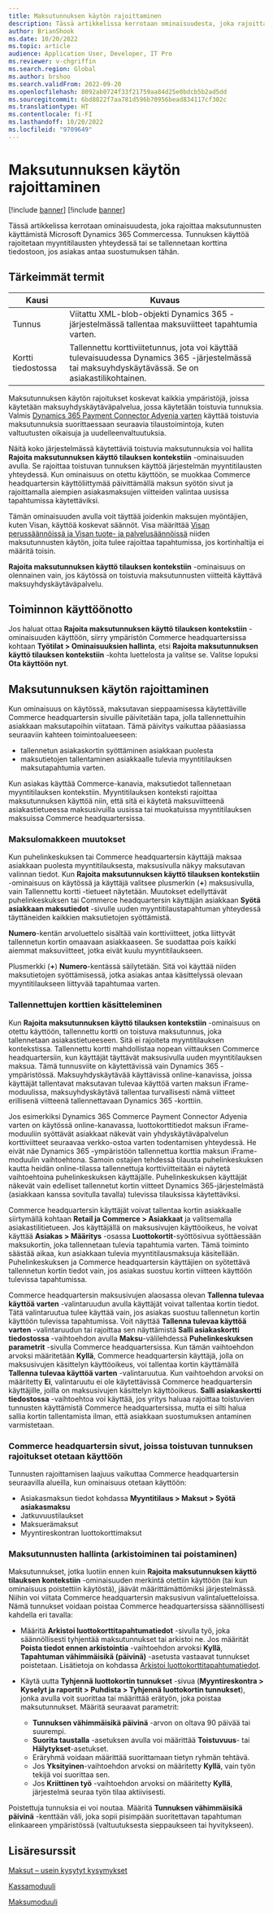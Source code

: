 ```yaml
---
title: Maksutunnuksen käytön rajoittaminen
description: Tässä artikkelissa kerrotaan ominaisuudesta, joka rajoittaa maksutunnusten käyttämistä Microsoft Dynamics 365 Commercessa.
author: BrianShook
ms.date: 10/20/2022
ms.topic: article
audience: Application User, Developer, IT Pro
ms.reviewer: v-chgriffin
ms.search.region: Global
ms.author: brshoo
ms.search.validFrom: 2022-09-20
ms.openlocfilehash: 8092ab0724f33f21759aa84d25e0bdcb5b2ad5dd
ms.sourcegitcommit: 6bd8822f7aa781d596b70956bead834117cf302c
ms.translationtype: HT
ms.contentlocale: fi-FI
ms.lasthandoff: 10/20/2022
ms.locfileid: "9709649"
---
```

# <a name="limit-payment-token-usage"></a>Maksutunnuksen käytön rajoittaminen

[!include [banner](../includes/banner.md)]
[!include [banner](../includes/preview-banner.md)]

Tässä artikkelissa kerrotaan ominaisuudesta, joka rajoittaa maksutunnusten käyttämistä Microsoft Dynamics 365 Commercessa. Tunnuksen käyttöä rajoitetaan myyntitilausten yhteydessä tai se tallennetaan korttina tiedostoon, jos asiakas antaa suostumuksen tähän.

## <a name="key-terms"></a>Tärkeimmät termit

| Kausi | Kuvaus |
|---|---|
| Tunnus | Viitattu XML-blob-objekti Dynamics 365 -järjestelmässä tallentaa maksuviitteet tapahtumia varten. |
| Kortti tiedostossa | Tallennettu korttiviitetunnus, jota voi käyttää tulevaisuudessa Dynamics 365 -järjestelmässä tai maksuyhdyskäytävässä. Se on asiakastilikohtainen. |

Maksutunnuksen käytön rajoitukset koskevat kaikkia ympäristöjä, joissa käytetään maksuyhdyskäytäväpalvelua, jossa käytetään toistuvia tunnuksia. Valmis [Dynamics 365 Payment Connector Adyenia varten](adyen-connector.md) käyttää toistuvia maksutunnuksia suorittaessaan seuraavia tilaustoimintoja, kuten valtuutusten oikaisuja ja uudelleenvaltuutuksia.

Näitä koko järjestelmässä käytettäviä toistuvia maksutunnuksia voi hallita **Rajoita maksutunnuksen käyttö tilauksen kontekstiin** -ominaisuuden avulla. Se rajoittaa toistuvan tunnuksen käyttöä järjestelmän myyntitilausten yhteydessä. Kun ominaisuus on otettu käyttöön, se muokkaa Commerce headquartersin käyttöliittymää päivittämällä maksun syötön sivut ja rajoittamalla aiempien asiakasmaksujen viitteiden valintaa uusissa tapahtumissa käytettäviksi.

Tämän ominaisuuden avulla voit täyttää joidenkin maksujen myöntäjien, kuten Visan, käyttöä koskevat säännöt. Visa määrittää [Visan perussäännöissä ja Visan tuote- ja palvelusäännöissä](https://usa.visa.com/content/dam/VCOM/download/about-visa/visa-rules-public.pdf) niiden maksutunnusten käytön, joita tulee rajoittaa tapahtumissa, jos kortinhaltija ei määritä toisin.

**Rajoita maksutunnuksen käyttö tilauksen kontekstiin** -ominaisuus on olennainen vain, jos käytössä on toistuvia maksutunnusten viitteitä käyttävä maksuyhdyskäytäväpalvelu.

## <a name="enable-the-feature"></a>Toiminnon käyttöönotto

Jos haluat ottaa **Rajoita maksutunnuksen käyttö tilauksen kontekstiin** -ominaisuuden käyttöön, siirry ympäristön Commerce headquartersissa kohtaan **Työtilat \> Ominaisuuksien hallinta**, etsi **Rajoita maksutunnuksen käyttö tilauksen kontekstiin** -kohta luettelosta ja valitse se. Valitse lopuksi **Ota käyttöön nyt**.

## <a name="limit-payment-token-usage"></a>Maksutunnuksen käytön rajoittaminen

Kun ominaisuus on käytössä, maksutavan sieppaamisessa käytettäville Commerce headquartersin sivuille päivitetään tapa, jolla tallennettuihin asiakkaan maksutapoihin viitataan. Tämä päivitys vaikuttaa pääasiassa seuraaviin kahteen toimintoalueeseen:

- tallennetun asiakaskortin syöttäminen asiakkaan puolesta
- maksutietojen tallentaminen asiakkaalle tulevia myyntitilauksen maksutapahtumia varten.

Kun asiakas käyttää Commerce-kanavia, maksutiedot tallennetaan myyntitilauksen kontekstiin. Myyntitilauksen konteksti rajoittaa maksutunnuksen käyttöä niin, että sitä ei käytetä maksuviitteenä asiakastietueessa maksusivuilla uusissa tai muokatuissa myyntitilauksen maksuissa Commerce headquartersissa.

### <a name="payment-form-changes"></a>Maksulomakkeen muutokset

Kun puhelinkeskuksen tai Commerce headquartersin käyttäjä maksaa asiakkaan puolesta myyntitilauksesta, maksusivulla näkyy maksutavan valinnan tiedot. Kun **Rajoita maksutunnuksen käyttö tilauksen kontekstiin** -ominaisuus on käytössä ja käyttäjä valitsee plusmerkin (**+**) maksusivulla, vain Tallennettu kortti -tietueet näytetään. Muutokset edellyttävät puhelinkeskuksen tai Commerce headquartersin käyttäjän asiakkaan **Syötä asiakkaan maksutiedot** -sivulle uuden myyntitilaustapahtuman yhteydessä täyttäneiden kaikkien maksutietojen syöttämistä.

**Numero**-kentän arvoluettelo sisältää vain korttiviitteet, jotka liittyvät tallennetun kortin omaavaan asiakkaaseen. Se suodattaa pois kaikki aiemmat maksuviitteet, jotka eivät kuulu myyntitilaukseen.

Plusmerkki (**+**) **Numero**-kentässä säilytetään. Sitä voi käyttää niiden maksutietojen syöttämisessä, jotka asiakas antaa käsittelyssä olevaan myyntitilaukseen liittyvää tapahtumaa varten.

### <a name="how-cards-on-file-work"></a>Tallennettujen korttien käsitteleminen

Kun **Rajoita maksutunnuksen käyttö tilauksen kontekstiin** -ominaisuus on otettu käyttöön, tallennettu kortti on toistuva maksutunnus, joka tallennetaan asiakastietueeseen. Sitä ei rajoiteta myyntitilauksen kontekstissa. Tallennettu kortti mahdollistaa nopean viittauksen Commerce headquartersiin, kun käyttäjät täyttävät maksusivulla uuden myyntitilauksen maksua. Tämä tunnusviite on käytettävissä vain Dynamics 365 -ympäristössä. Maksuyhdyskäytävää käyttävissä online-kanavissa, joissa käyttäjät tallentavat maksutavan tulevaa käyttöä varten maksun iFrame-moduulissa, maksuyhdyskäytävä tallentaa turvallisesti nämä viitteet erillisenä viitteenä tallennettavaan Dynamics 365 -korttiin.

Jos esimerkiksi Dynamics 365 Commerce Payment Connector Adyenia varten on käytössä online-kanavassa, luottokorttitiedot maksun iFrame-moduuliin syöttävät asiakkaat näkevät vain yhdyskäytäväpalvelun korttiviitteet seuraavaa verkko-ostoa varten todentamisen yhteydessä. He eivät näe Dynamics 365 -ympäristöön tallennettua korttia maksun iFrame-moduulin vaihtoehtona. Samoin ostajien tehdessä tilausta puhelinkeskuksen kautta heidän online-tilassa tallennettuja korttiviitteitään ei näytetä vaihtoehtoina puhelinkeskuksen käyttäjälle. Puhelinkeskuksen käyttäjät näkevät vain edelliset tallennetut kortin viitteet Dynamics 365-järjestelmästä (asiakkaan kanssa sovitulla tavalla) tulevissa tilauksissa käytettäviksi.

Commerce headquartersin käyttäjät voivat tallentaa kortin asiakkaalle siirtymällä kohtaan **Retail ja Commerce \> Asiakkaat** ja valitsemalla asiakastilitietueen. Jos käyttäjällä on maksusivujen käyttöoikeus, he voivat käyttää **Asiakas \> Määritys** -osassa **Luottokortit**-syöttösivua syöttäessään maksukortin, joka tallennetaan tulevia tapahtumia varten. Tämä toiminto säästää aikaa, kun asiakkaan tulevia myyntitilausmaksuja käsitellään. Puhelinkeskuksen ja Commerce headquartersin käyttäjien on syötettävä tallennetun kortin tiedot vain, jos asiakas suostuu kortin viitteen käyttöön tulevissa tapahtumissa.

Commerce headquartersin maksusivujen alaosassa olevan **Tallenna tulevaa käyttöä varten** -valintaruudun avulla käyttäjät voivat tallentaa kortin tiedot. Tätä valintaruutua tulee käyttää vain, jos asiakas suostuu tallennetun kortin käyttöön tulevissa tapahtumissa. Voit näyttää **Tallenna tulevaa käyttöä varten** -valintaruudun tai rajoittaa sen näyttämistä **Salli asiakaskortti tiedostossa** -vaihtoehdon avulla **Maksu**-välilehdessä **Puhelinkeskuksen parametrit** -sivulla Commerce headquartersissa. Kun tämän vaihtoehdon arvoksi määritetään **Kyllä**, Commerce headquartersin käyttäjä, jolla on maksusivujen käsittelyn käyttöoikeus, voi tallentaa kortin käyttämällä **Tallenna tulevaa käyttöä varten** -valintaruutua. Kun vaihtoehdon arvoksi on määritetty **Ei**, valintaruutu ei ole käytettävissä Commerce headquartersin käyttäjille, joilla on maksusivujen käsittelyn käyttöoikeus. **Salli asiakaskortti tiedostossa** -vaihtoehtoa voi käyttää, jos yritys haluaa rajoittaa toistuvien tunnusten käyttämistä Commerce headquartersissa, mutta ei silti halua sallia kortin tallentamista ilman, että asiakkaan suostumuksen antaminen varmistetaan.

### <a name="commerce-headquarters-pages-where-the-recurring-token-restrictions-are-enforced"></a>Commerce headquartersin sivut, joissa toistuvan tunnuksen rajoitukset otetaan käyttöön

Tunnusten rajoittamisen laajuus vaikuttaa Commerce headquartersin seuraavilla alueilla, kun ominaisuus otetaan käyttöön:

- Asiakasmaksun tiedot kohdassa **Myyntitilaus \> Maksut \> Syötä asiakasmaksu**
- Jatkuvuustilaukset
- Maksuerämaksut
- Myyntireskontran luottokorttimaksut

### <a name="manage-payment-tokens-archiving-or-removal"></a>Maksutunnusten hallinta (arkistoiminen tai poistaminen)

Maksutunnukset, jotka luotiin ennen kuin **Rajoita maksutunnuksen käyttö tilauksen kontekstiin** -ominaisuuden merkintä otettiin käyttöön (tai kun ominaisuus poistettiin käytöstä), jäävät määrittämättömiksi järjestelmässä. Niihin voi viitata Commerce headquartersin maksusivun valintaluetteloissa. Nämä tunnukset voidaan poistaa Commerce headquartersissa säännöllisesti kahdella eri tavalla:

- Määritä **Arkistoi luottokorttitapahtumatiedot** -sivulla työ, joka säännöllisesti tyhjentää maksutunnukset tai arkistoi ne. Jos määrität **Poista tiedot ennen arkistointia** -vaihtoehdon arvoksi **Kyllä**, **Tapahtuman vähimmäisikä (päivinä)** -asetusta vastaavat tunnukset poistetaan. Lisätietoja on kohdassa [Arkistoi luottokorttitapahtumatiedot](archive-cc-data.md).
- Käytä uutta **Tyhjennä luottokortin tunnukset** -sivua (**Myyntireskontra \> Kyselyt ja raportit \> Puhdista \> Tyhjennä luottokortin tunnukset**), jonka avulla voit suorittaa tai määrittää erätyön, joka poistaa maksutunnukset. Määritä seuraavat parametrit:

    - **Tunnuksen vähimmäisikä päivinä** -arvon on oltava 90 päivää tai suurempi.
    - **Suorita taustalla** -asetuksen avulla voi määrittää **Toistuvuus**- tai **Hälytykset**-asetukset.
    - Eräryhmä voidaan määrittää suorittamaan tietyn ryhmän tehtävä.
    - Jos **Yksityinen**-vaihtoehdon arvoksi on määritetty **Kyllä**, vain työn tekijä voi suorittaa sen.
    - Jos **Kriittinen työ** -vaihtoehdon arvoksi on määritetty **Kyllä**, järjestelmä seuraa työn tilaa aktiivisesti.

Poistettuja tunnuksia ei voi noutaa. Määritä **Tunnuksen vähimmäisikä päivinä** -kenttään väli, joka sopii pisimpään suoritettavan tapahtuman elinkaareen ympäristössä (valtuutuksesta sieppaukseen tai hyvitykseen).

## <a name="additional-resources"></a>Lisäresurssit

[Maksut – usein kysytyt kysymykset](payments-retail.md)

[Kassamoduuli](../add-checkout-module.md)

[Maksumoduuli](../payment-module.md)
